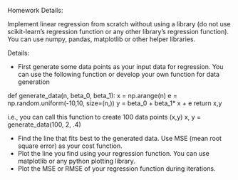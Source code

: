 Homework Details:

Implement linear regression from scratch without using a library (do not use scikit-learn’s regression function or any other library’s regression function). 
You can use numpy, pandas, matplotlib or other helper libraries.

Details:

- First generate some data points as your input data for regression. You can use the following function or develop your own function for data generation

def generate_data(n, beta_0, beta_1):
x = np.arange(n)
e = np.random.uniform(-10,10, size=(n,))
y = beta_0 + beta_1* x + e
return x,y

i.e., you can call this function to create 100 data points (x,y)
x, y = generate_data(100, 2, .4)


- Find the line that fits best to the generated data. Use MSE (mean root square error) as your cost function.
- Plot the line you find using your regression function. You can use matplotlib  or any python plotting library.
- Plot the MSE or RMSE of your regression function during iterations.